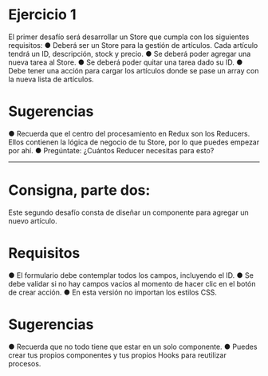 # Ejercicio 1
El primer desafío será desarrollar un Store que cumpla con los siguientes requisitos:
● Deberá ser un Store para la gestión de artículos. Cada artículo tendrá un ID, descripción, stock y precio.
● Se deberá poder agregar una nueva tarea al Store.
● Se deberá poder quitar una tarea dado su ID.
● Debe tener una acción para cargar los artículos donde se pase un array con la nueva lista de artículos.

# Sugerencias
● Recuerda que el centro del procesamiento en Redux son los Reducers. Ellos contienen la lógica de negocio de tu Store, por lo que puedes empezar por ahí.
● Pregúntate: ¿Cuántos Reducer necesitas para esto?

<hr />

# Consigna, parte dos:
Este segundo desafío consta de diseñar un componente para agregar un nuevo artículo.

# Requisitos
● El formulario debe contemplar todos los campos, incluyendo el ID.
● Se debe validar si no hay campos vacíos al momento de hacer clic en el botón de crear acción.
● En esta versión no importan los estilos CSS.

# Sugerencias
● Recuerda que no todo tiene que estar en un solo componente.
● Puedes crear tus propios componentes y tus propios Hooks para reutilizar procesos.